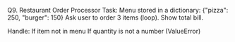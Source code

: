 Q9. Restaurant Order Processor
Task: Menu stored in a dictionary: {"pizza": 250, "burger": 150}
Ask user to order 3 items (loop). Show total bill.

Handle:
If item not in menu
If quantity is not a number (ValueError)
